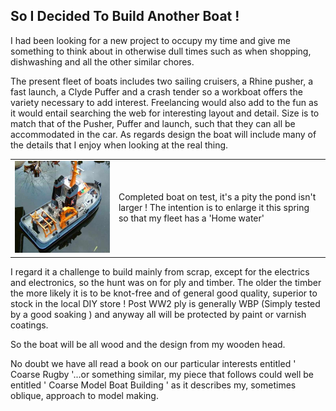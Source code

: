 ## So I Decided To Build Another Boat !

I had been looking for a new project to occupy my time and give me something to think about
in otherwise dull times such as when shopping, dishwashing and all the other similar chores.

The present fleet of boats includes two sailing cruisers, a Rhine pusher, a fast launch,
a Clyde Puffer and a crash tender so a workboat offers the variety necessary to add interest.
Freelancing would also add to the fun as it would entail searching the web for interesting layout and detail.
Size is to match that of the Pusher, Puffer and launch,
such that they can all be accommodated in the car.
As regards design the boat will include many of the details that I enjoy when looking at the real thing.

<div align="center" class="image-table">
	<table>
		<tr>
			<td class="col2">
				<img src="/assets/jmm/finished.jpg">
			</td>
			<td class="col2">
				<p>Completed boat on test, it's a pity the pond isn't larger ! The intention is to enlarge it this spring so that my fleet has a 'Home water'</p>
			</td>
		</tr>
	</table>
</div>

I regard it a challenge to build mainly from scrap, except for the electrics and electronics, so the hunt was on for ply and timber.
The older the timber the more likely it is to be knot-free and of general good quality, superior to stock in the local DIY store !
Post WW2 ply is generally WBP (Simply tested by a good soaking ) and anyway all will be protected by paint or varnish coatings.

So the boat will be all wood and the design from my wooden head.

No doubt we have all read a book on our particular interests entitled ' Coarse Rugby '...or something similar,
my piece that follows could well be entitled ' Coarse Model Boat Building ' as it describes my, sometimes oblique, approach to model making.